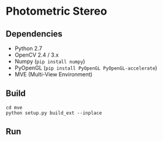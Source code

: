 Photometric Stereo
==================

## Dependencies

- Python 2.7
- OpenCV 2.4 / 3.x
- Numpy (`pip install numpy`)
- PyOpenGL (`pip install PyOpenGL PyOpenGL-accelerate`)
- MVE (Multi-View Environment)

## Build

    cd mve
    python setup.py build_ext --inplace

## Run

